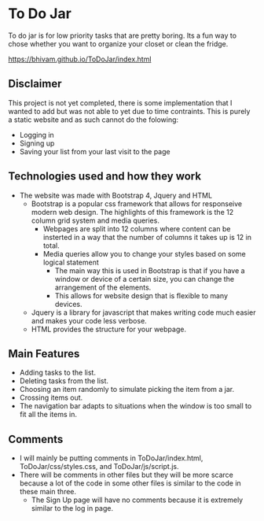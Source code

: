 # To Do Jar
To do jar is for low priority tasks that are pretty boring. Its a fun way to chose whether you want to organize your closet or clean the fridge.

https://bhivam.github.io/ToDoJar/index.html
## Disclaimer
This project is not yet completed, there is some implementation that I wanted to add but was not able to yet due to time contraints. This is purely a static website and as such cannot do the folowing:
- Logging in
- Signing up
- Saving your list from your last visit to the page

## Technologies used and how they work
- The website was made with Bootstrap 4, Jquery and HTML
  - Bootstrap is a popular css framework that allows for responseive modern web design. The highlights of this framework is the 12 column grid system and media queries.
    - Webpages are split into 12 columns where content can be insterted in a way that the number of columns it takes up is 12 in total.
    - Media queries allow you to change your styles based on some logical statement
      - The main way this is used in Bootstrap is that if you have a window or device of a certain size, you can change the arrangement of the elements.
      - This allows for website design that is flexible to many devices.
  - Jquery is a library for javascript that makes writing code much easier and makes your code less verbose.
  - HTML provides the structure for your webpage.

## Main Features
- Adding tasks to the list.
- Deleting tasks from the list.
- Choosing an item randomly to simulate picking the item from a jar.
- Crossing items out.
- The navigation bar adapts to situations when the window is too small to fit all the items in.

## Comments
- I will mainly be putting comments in ToDoJar/index.html, ToDoJar/css/styles.css, and ToDoJar/js/script.js.
- There will be comments in other files but they will be more scarce because a lot of the code in some other files is similar to the code in these main three.
  - The Sign Up page will have no comments because it is extremely similar to the log in page. 
